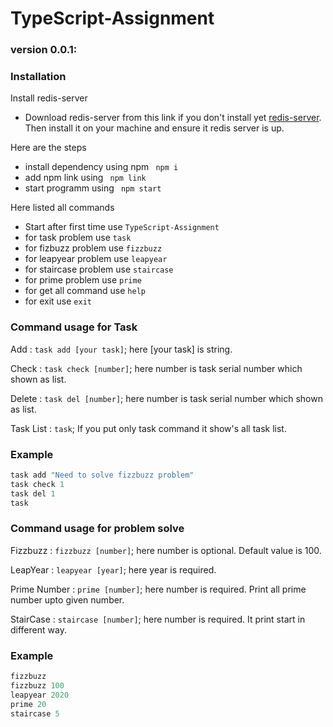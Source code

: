 # TypeScript-Assignment
### version 0.0.1:
### Installation
Install redis-server
 * Download redis-server from this link if you don't install yet [redis-server](https://redis.io/download). Then install it on your machine and ensure it redis server is up.

Here are the steps
 * install dependency using npm ``` npm i```
 * add npm link using ``` npm link```
 * start programm using ``` npm start```

Here listed all commands
 * Start after first time use ```TypeScript-Assignment```
 * for task problem use ``` task ```
 * for fizbuzz problem use ``` fizzbuzz ```
 * for leapyear problem use ``` leapyear ```
 * for staircase problem use ``` staircase ```
 * for prime problem use ``` prime ```
 * for get all command use ``` help ```
 * for exit use ``` exit ```

### Command usage for Task
Add : ```task add [your task]```; here [your task] is string.

Check : ```task check [number]```; here number is task serial number which shown as list.

Delete : ```task del [number]```; here number is task serial number which shown as list.

Task List : ```task```; If you put only task command it show's all task list.

### Example
 ```javascript
task add "Need to solve fizzbuzz problem"
task check 1
task del 1
task
 ```  

### Command usage for problem solve
Fizzbuzz : ```fizzbuzz [number]```; here number is optional. Default value is 100.

LeapYear : ```leapyear [year]```; here year is required.

Prime Number : ```prime [number]```; here number is required. Print all prime number upto given number.

StairCase : ```staircase [number]```; here number is required. It print start in different way.

### Example
 ```javascript
fizzbuzz
fizzbuzz 100
leapyear 2020
prime 20
staircase 5
 ```  